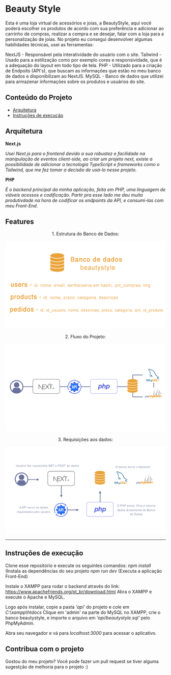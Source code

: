 # Beauty Style

Esta é uma loja virtual de acessórios e joias, a BeautyStyle, aqui você poderá escolher os produtos de acordo com sua preferência e adicionar ao carrinho de compras, realizar a compra e se desejar, falar com a loja para a personalização de joias.
No projeto eu consegui desenvolver algumas habilidades técnicas, usei as ferramentas: 

NextJS - Responsável pela interatividade do usuário com o site.
Tailwind - Usado para a estilização como por exemplo cores e responsividade, que é a adequação do layout em todo tipo de tela.
PHP - Utilizado para a criação de Endpoits (API's), que buscam as informações que estão no meu banco de dados e disponibilizam ao NextJS.
MySQL - Banco de dados que utilizei para armazenar informações sobre os produtos e usuários do site.

## Conteúdo do Projeto

- [Arquitetura](#arquitetura)
- [Instruções de execução](#instruções-de-execução)

## Arquitetura

**Next.js**

*Usei Next.js para o frontend devido a sua robustez e facilidade na manipulação de eventos client-side, ao criar um projeto next, existe a possibilidade de adicionar a tecnologia TypeScript e frameworks como o Tailwind, que me fez tomar a decisão de usá-lo nesse projeto.*


**PHP**

*É o backend principal da minha aplicação, feita em PHP, uma linguagem de viáveis acessos e codificação. Partir pra esse lado me deu muita produtivdade na hora de codificar os endpoints da API, e consumi-las com meu Front-End.*

## Features

<p align="center">1. Estrutura do Banco de Dados:</p>
<p align="center">
<img src="https://github.com/brunacardozo18/BeautyStyle/blob/main/README/img/db.png">
</p>

<p align="center">2. Fluxo do Projeto:</p>
<p align="center">
<img src="https://github.com/brunacardozo18/BeautyStyle/blob/main/README/img/PROJECT.png">
</p>

<p align="center">3. Requisições aos dados:</p>
<p align="center">
<img src="https://github.com/brunacardozo18/BeautyStyle/blob/main/README/img/fluxo.png">
</p>
<hr>

## Instruções de execução

Clone esse repositório e execute os seguintes comandos:
*npm install* (Instala as dependências do seu projeto
*npm run dev* (Executa a aplicação Front-End)

Instale o XAMPP para rodar o backend através do link: https://www.apachefriends.org/pt_br/download.html
Abra o XAMPP e execute o Apache e MySQL.

Logo após instalar, copie a pasta *'api'* do projeto e cole em *C:\xampp\htdocs*
Clique em 'admin' na parte do MySQL no XAMPP, crie o banco beautystyle, e importe o arquivo em *'api/beautystyle.sql'* pelo PhpMyAdmin.

Abra seu navegador e vá para *localhost:3000* para acessar o aplicativo.

## Contribua com o projeto

Gostou do meu projeto? Você pode fazer um pull request se tiver alguma sugestção de melhoria para o projeto :)
